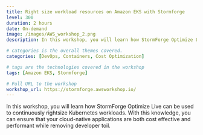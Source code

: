 ```yaml
---
title: Right size workload resources on Amazon EKS with Stormforge
level: 300
duration: 2 hours
date: On-demand
image: /images/AWS_workshop_2.png
description: In this workshop, you will learn how StormForge Optimize Live can be used to continuously rightsize Kubernetes workloads. With this knowledge, you can ensure that your cloud-native applications are both cost effective and performant while removing developer toil.

# categories is the overall themes covered. 
categories: [DevOps, Containers, Cost Optimization]

# tags are the technologies covered in the workshop
tags: [Amazon EKS, Stormforge]

# Full URL to the workshop
workshop_url: https://stormforge.awsworkshop.io/
---
```

In this workshop, you will learn how StormForge Optimize Live can be used to continuously rightsize Kubernetes workloads. With this knowledge, you can ensure that your cloud-native applications are both cost effective and performant while removing developer toil.
